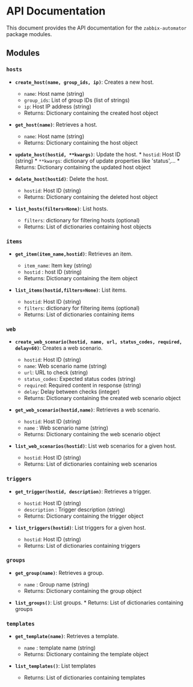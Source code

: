 # API Documentation

This document provides the API documentation for the `zabbix-automator` package modules.

## Modules

### `hosts`

*   **`create_host(name, group_ids, ip)`**: Creates a new host.
    *   `name`: Host name (string)
    *   `group_ids`: List of group IDs (list of strings)
    *   `ip`: Host IP address (string)
    *   Returns: Dictionary containing the created host object

*   **`get_host(name)`**: Retrieves a host.
    *   `name`: Host name (string)
    *   Returns: Dictionary containing the host object

*    **`update_host(hostid, **kwargs)`**: Update the host.
    *   `hostid`: Host ID (string)
    *   `**kwargs`:  dictionary of update properties like 'status',...
    *   Returns: Dictionary containing the updated host object

*  **`delete_host(hostid)`**: Delete the host.
    *  `hostid`: Host ID (string)
    *   Returns: Dictionary containing the deleted host object

*   **`list_hosts(filters=None)`**: List hosts.
    *   `filters`: dictionary for filtering hosts  (optional)
    *   Returns: List of dictionaries containing host objects

### `items`

*   **`get_item(item_name,hostid)`**: Retrieves an item.
    *   `item_name`: Item key  (string)
    *  `hostid` : host ID (string)
    *   Returns: Dictionary containing the item object

*   **`list_items(hostid,filters=None)`**: List items.
    *    `hostid`: Host ID (string)
    *   `filters`: dictionary for filtering items  (optional)
    *   Returns: List of dictionaries containing items

### `web`

*   **`create_web_scenario(hostid, name, url, status_codes, required, delay=60)`**: Creates a web scenario.
    *   `hostid`: Host ID (string)
    *   `name`: Web scenario name (string)
    *   `url`: URL to check (string)
    *   `status_codes`: Expected status codes (string)
    *   `required`: Required content in response (string)
     *   `delay`: Delay between checks (integer)
    *   Returns: Dictionary containing the created web scenario object

*    **`get_web_scenario(hostid,name)`**: Retrieves a web scenario.
     *    `hostid`: Host ID (string)
     *  `name` : Web scenario name (string)
     *  Returns: Dictionary containing the web scenario object

*   **`list_web_scenarios(hostid)`**: List web scenarios for a given host.
    *    `hostid`: Host ID (string)
    *   Returns: List of dictionaries containing web scenarios

### `triggers`
*   **`get_trigger(hostid, description)`**: Retrieves a trigger.
      *  `hostid`: Host ID (string)
      *   `description` :  Trigger description (string)
      * Returns: Dictionary containing the trigger object

*   **`list_triggers(hostid)`**: List triggers for a given host.
       * `hostid`: Host ID (string)
       *  Returns: List of dictionaries containing triggers

### `groups`
*   **`get_group(name)`**: Retrieves a group.
      *   `name` : Group name (string)
      * Returns: Dictionary containing the group object

*    **`list_groups()`**: List groups.
    *   Returns: List of dictionaries containing groups

### `templates`
*   **`get_template(name)`**: Retrieves a template.
    *  `name` : template name (string)
    *   Returns: Dictionary containing the template object

*  **`list_templates()`**: List templates
    *   Returns: List of dictionaries containing templates
